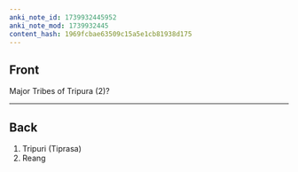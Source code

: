 ```yaml
---
anki_note_id: 1739932445952
anki_note_mod: 1739932445
content_hash: 1969fcbae63509c15a5e1cb81938d175
---
```


## Front

Major Tribes of Tripura (2)?

<hr/>

## Back

1. Tripuri (Tiprasa)  
2. Reang